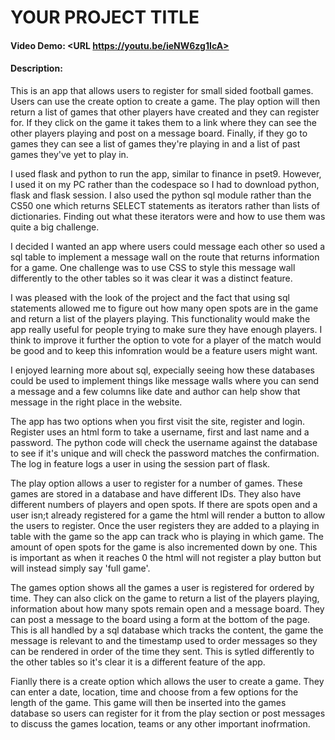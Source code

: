 # YOUR PROJECT TITLE
#### Video Demo:  <URL https://youtu.be/ieNW6zg1IcA>
#### Description:
This is an app that allows users to register for small sided football games. Users can use the create option to create a game. The play option will then return a list of games that other players have created and they can register for. If they click on the game it takes them to a link where they can see the other players playing and post on a message board. Finally, if they go to games they can see a list of games they're playing in and a list of past games they've yet to play in.

I used flask and python to run the app, similar to finance in pset9. However, I used it on my PC rather than the codespace so I had to download python, flask and flask session. I also used the python sql module rather than the CS50 one which returns SELECT statements as iterators rather than lists of dictionaries. Finding out what these iterators were and how to use them was quite a big challenge.

I decided I wanted an app where users could message each other so used a sql table to implement a message wall on the route that returns information for a game. One challenge was to use CSS to style this message wall differently to the other tables so it was clear it was a distinct feature.

I was pleased with the look of the project and the fact that using sql statements allowed me to figure out how many open spots are in the game and return a list of the players playing. This functionality would make the app really useful for people trying to make sure they have enough players. I think to improve it further the option to vote for a player of the match would be good and to keep this infomration would be a feature users might want.

I enjoyed learning more about sql, expecially seeing how these databases could be used to implement things like message walls where you can send a message and a few columns like date and author can help show that message in the right place in the website.

The app has two options when you first visit the site, register and login. Register uses an html form to take a username, first and last name and a password. The python code will check the username against the database to see if it's unique and will check the password matches the confirmation. The log in feature logs a user in using the session part of flask.

The play option allows a user to register for a number of games. These games are stored in a database and have different IDs. They also have different numbers of players and open spots. If there are spots open and a user isn;t already registered for a game the html will render a button to allow the users to register. Once the user registers they are added to a playing in table with the game so the app can track who is playing in which game. The amount of open spots for the game is also incremented down by one. This is important as when it reaches 0 the html will not register a play button but will instead simply say 'full game'.

The games option shows all the games a user is registered for ordered by time. They can also click on the game to return a list of the players playing, information about how many spots remain open and a message board. They can post a message to the board using a form at the bottom of the page. This is all handled by a sql database which tracks the content, the game the message is relevant to and the timestamp used to order messages so they can be rendered in order of the time they sent. This is sytled differently to the other tables so it's clear it is a different feature of the app.

Fianlly there is a create option which allows the user to create a game. They can enter a date, location, time and choose from a few options for the length of the game. This game will then be inserted into the games database so users can register for it from the play section or post messages to discuss the games location, teams or any other important inofrmation.